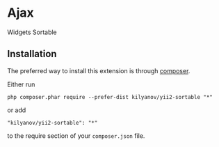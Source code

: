 Ajax
====
Widgets Sortable

Installation
------------

The preferred way to install this extension is through [composer](http://getcomposer.org/download/).

Either run

```
php composer.phar require --prefer-dist kilyanov/yii2-sortable "*"
```

or add

```
"kilyanov/yii2-sortable": "*"
```

to the require section of your `composer.json` file.
